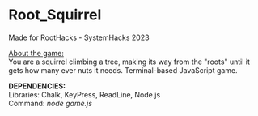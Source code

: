 # Root_Squirrel
Made for RootHacks - SystemHacks 2023

<ins>About the game:</ins>
<br>
You are a squirrel climbing a tree, making its way from the "roots" until it gets how many ever nuts it needs.
Terminal-based JavaScript game.

<b>DEPENDENCIES:</b>
<br>
Libraries: Chalk, KeyPress, ReadLine, Node.js <br>
Command: <i>node game.js</i>
